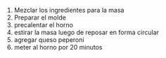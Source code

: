 1. Mezclar los ingredientes para la masa
2. Preparar el molde
3. precalentar el horno
4. estirar la masa luego de reposar en forma circular
5. agregar queso peperoni
6. meter al horno por 20 minutos